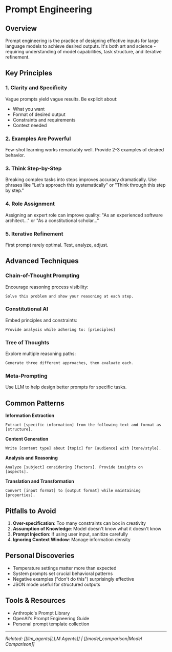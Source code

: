 # Prompt Engineering

## Overview

Prompt engineering is the practice of designing effective inputs for large language models to achieve desired outputs. It's both art and science - requiring understanding of model capabilities, task structure, and iterative refinement.

## Key Principles

### 1. Clarity and Specificity
Vague prompts yield vague results. Be explicit about:
- What you want
- Format of desired output
- Constraints and requirements
- Context needed

### 2. Examples Are Powerful
Few-shot learning works remarkably well. Provide 2-3 examples of desired behavior.

### 3. Think Step-by-Step
Breaking complex tasks into steps improves accuracy dramatically. Use phrases like "Let's approach this systematically" or "Think through this step by step."

### 4. Role Assignment
Assigning an expert role can improve quality: "As an experienced software architect..." or "As a constitutional scholar..."

### 5. Iterative Refinement
First prompt rarely optimal. Test, analyze, adjust.

## Advanced Techniques

### Chain-of-Thought Prompting
Encourage reasoning process visibility:
```
Solve this problem and show your reasoning at each step.
```

### Constitutional AI
Embed principles and constraints:
```
Provide analysis while adhering to: [principles]
```

### Tree of Thoughts
Explore multiple reasoning paths:
```
Generate three different approaches, then evaluate each.
```
### Meta-Prompting
Use LLM to help design better prompts for specific tasks.

## Common Patterns

**Information Extraction**
```
Extract [specific information] from the following text and format as [structure].
```

**Content Generation**
```
Write [content type] about [topic] for [audience] with [tone/style].
```

**Analysis and Reasoning**
```
Analyze [subject] considering [factors]. Provide insights on [aspects].
```

**Translation and Transformation**
```
Convert [input format] to [output format] while maintaining [properties].
```

## Pitfalls to Avoid

1. **Over-specification**: Too many constraints can box in creativity
2. **Assumption of Knowledge**: Model doesn't know what it doesn't know
3. **Prompt Injection**: If using user input, sanitize carefully
4. **Ignoring Context Window**: Manage information density

## Personal Discoveries

- Temperature settings matter more than expected
- System prompts set crucial behavioral patterns
- Negative examples ("don't do this") surprisingly effective
- JSON mode useful for structured outputs

## Tools & Resources

- Anthropic's Prompt Library
- OpenAI's Prompt Engineering Guide
- Personal prompt template collection

---
*Related: [[llm_agents|LLM Agents]] | [[model_comparison|Model Comparison]]*
